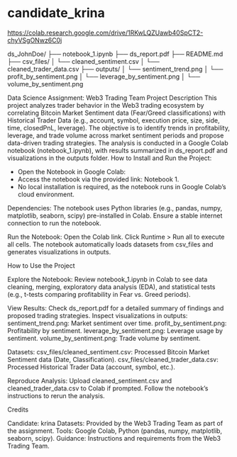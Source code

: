 # candidate_krina
https://colab.research.google.com/drive/1RKwLQZUawb40SpCT2-chyVSgONwz6C0j


ds_JohnDoe/
├── notebook_1.ipynb
├── ds_report.pdf
├── README.md
├── csv_files/
│   └── cleaned_sentiment.csv
│   └── cleaned_trader_data.csv
├── outputs/
│   └── sentiment_trend.png
│   └── profit_by_sentiment.png
│   └── leverage_by_sentiment.png
│   └── volume_by_sentiment.png

Data Science Assignment: Web3 Trading Team
Project Description
This project analyzes trader behavior in the Web3 trading ecosystem by correlating Bitcoin Market Sentiment data (Fear/Greed classifications) with Historical Trader Data (e.g., account, symbol, execution price, size, side, time, closedPnL, leverage). The objective is to identify trends in profitability, leverage, and trade volume across market sentiment periods and propose data-driven trading strategies. The analysis is conducted in a Google Colab notebook (notebook_1.ipynb), with results summarized in ds_report.pdf and visualizations in the outputs folder.
How to Install and Run the Project:

- Open the Notebook in Google Colab:
- Access the notebook via the provided link: Notebook 1.
- No local installation is required, as the notebook runs in Google Colab’s cloud environment.


Dependencies:
The notebook uses Python libraries (e.g., pandas, numpy, matplotlib, seaborn, scipy) pre-installed in Colab.
Ensure a stable internet connection to run the notebook.


Run the Notebook:
Open the Colab link.
Click Runtime > Run all to execute all cells.
The notebook automatically loads datasets from csv_files and generates visualizations in outputs.



How to Use the Project

Explore the Notebook:
Review notebook_1.ipynb in Colab to see data cleaning, merging, exploratory data analysis (EDA), and statistical tests (e.g., t-tests comparing profitability in Fear vs. Greed periods).


View Results:
Check ds_report.pdf for a detailed summary of findings and proposed trading strategies.
Inspect visualizations in outputs:
sentiment_trend.png: Market sentiment over time.
profit_by_sentiment.png: Profitability by sentiment.
leverage_by_sentiment.png: Leverage usage by sentiment.
volume_by_sentiment.png: Trade volume by sentiment.




Datasets:
csv_files/cleaned_sentiment.csv: Processed Bitcoin Market Sentiment data (Date, Classification).
csv_files/cleaned_trader_data.csv: Processed Historical Trader Data (account, symbol, etc.).


Reproduce Analysis:
Upload cleaned_sentiment.csv and cleaned_trader_data.csv to Colab if prompted.
Follow the notebook’s instructions to rerun the analysis.



Credits

Candidate: krina
Datasets: Provided by the Web3 Trading Team as part of the assignment.
Tools: Google Colab, Python (pandas, numpy, matplotlib, seaborn, scipy).
Guidance: Instructions and requirements from the Web3 Trading Team.
